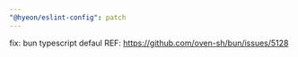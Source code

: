 ```yaml
---
"@hyeon/eslint-config": patch
---
```


fix: bun typescript defaul
REF: https://github.com/oven-sh/bun/issues/5128
